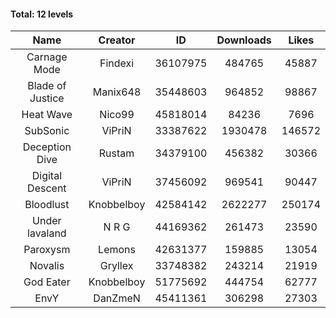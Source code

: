 #### Total: 12 levels

| Name | Creator | ID | Downloads | Likes |
|:---:|:---:|:---:|:---:|:---:|
| Carnage Mode | Findexi | 36107975 | 484765 | 45887
| Blade of Justice | Manix648 | 35448603 | 964852 | 98867
| Heat Wave | Nico99 | 45818014 | 84236 | 7696
| SubSonic | ViPriN | 33387622 | 1930478 | 146572
| Deception Dive | Rustam | 34379100 | 456382 | 30366
| Digital Descent | ViPriN | 37456092 | 969541 | 90447
| Bloodlust | Knobbelboy | 42584142 | 2622277 | 250174
| Under lavaland | N R G | 44169362 | 261473 | 23590
| Paroxysm | Lemons | 42631377 | 159885 | 13054
| Novalis | Gryllex | 33748382 | 243214 | 21919
| God Eater | Knobbelboy | 51775692 | 444754 | 62777
| EnvY | DanZmeN | 45411361 | 306298 | 27303
